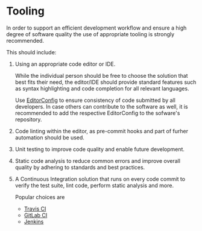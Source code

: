 # Tooling

In order to support an efficient development workflow and ensure a high degree of software quality
the use of appropriate tooling is strongly recommended.

This should include:

1. Using an appropriate code editor or IDE.

   While the individual person should be free to choose the solution that best fits their need, the
   editor/IDE should provide standard features such as syntax highlighting and code completion for all relevant languages.

   Use [EditorConfig](http://editorconfig.org/) to ensure consistency of code submitted by all developers.
   In case others can contribute to the software as well, it is recommended to add the respective EditorConfig
   to the sofware's repository.

1. Code linting within the editor, as pre-commit hooks and part of furher automation should be used.

1. Unit testing to improve code quality and enable future development.

1. Static code analysis to reduce common errors and improve overall quality by adhering to standards and best practices.

1. A Continuous Integration solution that runs on every code commit to verify the test suite, lint code, perform static analysis and more.

   Popular choices are

   * [Travis CI](https://travis-ci.org/)
   * [GitLab CI](https://about.gitlab.com/gitlab-ci/)
   * [Jenkins](https://jenkins-ci.org/)
